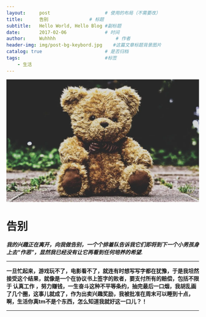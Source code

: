 ```yaml
---
layout:     post                    # 使用的布局（不需要改）
title:      告别               # 标题 
subtitle:   Hello World, Hello Blog #副标题
date:       2017-02-06              # 时间
author:     Wuhhhh                      # 作者
header-img: img/post-bg-keybord.jpg    #这篇文章标题背景图片
catalog: true                       # 是否归档
tags:                               #标签
    - 生活
---
```


![](https://raw.githubusercontent.com/wuhhhh/picGo/master/D%3A%5CtestArea%5Cimglist640.webp)

# 告别

***我的兴趣正在离开，向我做告别，一个个排着队告诉我它们即将到下一个小男孩身上去“作恶”，显然我已经没有让它再看到任何培养的希望.***

---
**一旦忙起来，游戏玩不了，电影看不了，就连有时想写写字都在犹豫，于是我坦然接受这个结果，就像是一个在协议书上签字的败者，要支付所有的赔偿，包括不限于 认真工作 ，努力赚钱，一生奋斗这种不平等条约，抽完最后一口烟，我胡乱画了几个圈，这事儿就成了，作为出卖兴趣奖励，我被批准在周末可以睡到十点，啊，生活你真tm不是个东西，怎么知道我就好这一口儿？！**

---
